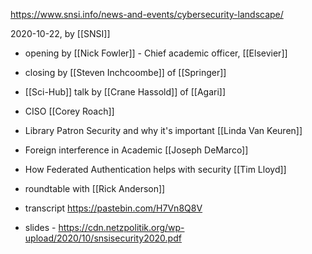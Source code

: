 https://www.snsi.info/news-and-events/cybersecurity-landscape/

2020-10-22, by [[SNSI]]

- opening by [[Nick Fowler]] - Chief academic officer, [[Elsevier]]
- closing by [[Steven Inchcoombe]] of [[Springer]]
- [[Sci-Hub]] talk by [[Crane Hassold]] of [[Agari]]
- CISO [[Corey Roach]]
- Library Patron Security and why it's important [[Linda Van Keuren]]
- Foreign interference in Academic [[Joseph DeMarco]]
- How Federated Authentication helps with security [[Tim Lloyd]]
- roundtable with [[Rick Anderson]]

- transcript https://pastebin.com/H7Vn8Q8V
- slides - https://cdn.netzpolitik.org/wp-upload/2020/10/snsisecurity2020.pdf
